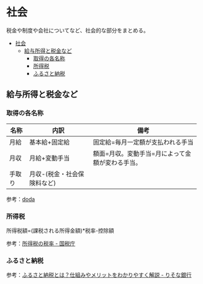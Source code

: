 # 社会

税金や制度や会社についてなど、社会的な部分をまとめる。

- [社会](#社会)
  - [給与所得と税金など](#給与所得と税金など)
    - [取得の各名称](#取得の各名称)
    - [所得税](#所得税)
    - [ふるさと納税](#ふるさと納税)

## 給与所得と税金など

### 取得の各名称

| 名称   | 内訳                        | 備考                                             |
| ------ | --------------------------- | ------------------------------------------------ |
| 月給   | 基本給+固定給               | 固定給=毎月一定額が支払われる手当                |
| 月収   | 月給+変動手当               | 額面=月収。変動手当=月によって金額が変わる手当。 |
| 手取り | 月収-(税金・社会保険料など) |                                                  |

参考：[doda](https://doda.jp/guide/money/036.html)

### 所得税

所得税額=(課税される所得金額)*税率-控除額

参考：[所得税の税率 - 国税庁](https://www.nta.go.jp/taxes/shiraberu/taxanswer/shotoku/2260.htm)

### ふるさと納税

参考：[ふるさと納税とは？仕組みやメリットをわかりやすく解説 - りそな銀行](https://www.resonabank.co.jp/kojin/column/credit/column_0006.html)
